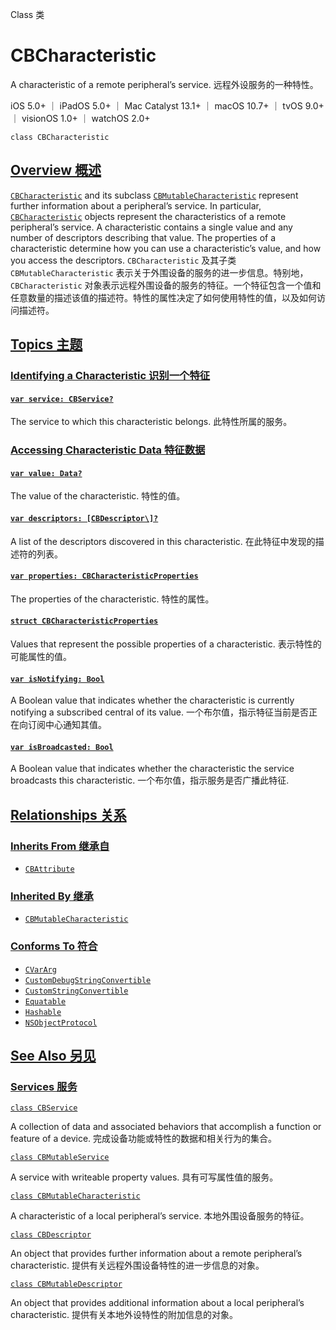 Class 类

# CBCharacteristic

A characteristic of a remote peripheral’s service.
远程外设服务的一种特性。

iOS 5.0+ ｜ iPadOS 5.0+ ｜ Mac Catalyst 13.1+ ｜ macOS 10.7+ ｜ tvOS 9.0+ ｜ visionOS 1.0+ ｜ watchOS 2.0+ 

```
class CBCharacteristic
```



## [Overview 概述](https://developer.apple.com/documentation/corebluetooth/cbcharacteristic#overview)

[`CBCharacteristic`](https://developer.apple.com/documentation/corebluetooth/cbcharacteristic) and its subclass [`CBMutableCharacteristic`](https://developer.apple.com/documentation/corebluetooth/cbmutablecharacteristic) represent further information about a peripheral’s service. In particular, [`CBCharacteristic`](https://developer.apple.com/documentation/corebluetooth/cbcharacteristic) objects represent the characteristics of a remote peripheral’s service. A characteristic contains a single value and any number of descriptors describing that value. The properties of a characteristic determine how you can use a characteristic’s value, and how you access the descriptors.
`CBCharacteristic` 及其子类 `CBMutableCharacteristic` 表示关于外围设备的服务的进一步信息。特别地， `CBCharacteristic` 对象表示远程外围设备的服务的特征。一个特征包含一个值和任意数量的描述该值的描述符。特性的属性决定了如何使用特性的值，以及如何访问描述符。



## [Topics 主题](https://developer.apple.com/documentation/corebluetooth/cbcharacteristic#topics)

### [Identifying a Characteristic 识别一个特征](https://developer.apple.com/documentation/corebluetooth/cbcharacteristic#Identifying-a-Characteristic)

#### [`var service: CBService?`](https://developer.apple.com/documentation/corebluetooth/cbcharacteristic/service)

The service to which this characteristic belongs.
此特性所属的服务。



### [Accessing Characteristic Data 特征数据](https://developer.apple.com/documentation/corebluetooth/cbcharacteristic#Accessing-Characteristic-Data)

#### [`var value: Data?`](https://developer.apple.com/documentation/corebluetooth/cbcharacteristic/value)

The value of the characteristic.
特性的值。



#### [`var descriptors: [CBDescriptor\]?`](https://developer.apple.com/documentation/corebluetooth/cbcharacteristic/descriptors)

A list of the descriptors discovered in this characteristic.
在此特征中发现的描述符的列表。



#### [`var properties: CBCharacteristicProperties`](https://developer.apple.com/documentation/corebluetooth/cbcharacteristic/properties)

The properties of the characteristic.
特性的属性。



#### [`struct CBCharacteristicProperties`](https://developer.apple.com/documentation/corebluetooth/cbcharacteristicproperties)

Values that represent the possible properties of a characteristic.
表示特性的可能属性的值。



#### [`var isNotifying: Bool`](https://developer.apple.com/documentation/corebluetooth/cbcharacteristic/isnotifying)

A Boolean value that indicates whether the characteristic is currently notifying a subscribed central of its value.
一个布尔值，指示特征当前是否正在向订阅中心通知其值。



#### [`var isBroadcasted: Bool`](https://developer.apple.com/documentation/corebluetooth/cbcharacteristic/isbroadcasted)

A Boolean value that indicates whether the characteristic the service broadcasts this characteristic.
一个布尔值，指示服务是否广播此特征.



## [Relationships 关系](https://developer.apple.com/documentation/corebluetooth/cbcharacteristic#relationships)

### [Inherits From 继承自](https://developer.apple.com/documentation/corebluetooth/cbcharacteristic#inherits-from)

- [`CBAttribute`](https://developer.apple.com/documentation/corebluetooth/cbattribute)



### [Inherited By 继承](https://developer.apple.com/documentation/corebluetooth/cbcharacteristic#inherited-by)

- [`CBMutableCharacteristic`](https://developer.apple.com/documentation/corebluetooth/cbmutablecharacteristic)



### [Conforms To 符合](https://developer.apple.com/documentation/corebluetooth/cbcharacteristic#conforms-to)

- [`CVarArg`](https://developer.apple.com/documentation/Swift/CVarArg)
- [`CustomDebugStringConvertible`](https://developer.apple.com/documentation/Swift/CustomDebugStringConvertible)
- [`CustomStringConvertible`](https://developer.apple.com/documentation/Swift/CustomStringConvertible)
- [`Equatable`](https://developer.apple.com/documentation/Swift/Equatable)
- [`Hashable`](https://developer.apple.com/documentation/Swift/Hashable)
- [`NSObjectProtocol`](https://developer.apple.com/documentation/objectivec/nsobjectprotocol)



## [See Also 另见](https://developer.apple.com/documentation/corebluetooth/cbcharacteristic#see-also)

### [Services 服务](https://developer.apple.com/documentation/corebluetooth/cbcharacteristic#Services)

[`class CBService`](https://developer.apple.com/documentation/corebluetooth/cbservice)

A collection of data and associated behaviors that accomplish a function or feature of a device.
完成设备功能或特性的数据和相关行为的集合。

[`class CBMutableService`](https://developer.apple.com/documentation/corebluetooth/cbmutableservice)

A service with writeable property values.
具有可写属性值的服务。

[`class CBMutableCharacteristic`](https://developer.apple.com/documentation/corebluetooth/cbmutablecharacteristic)

A characteristic of a local peripheral’s service.
本地外围设备服务的特征。

[`class CBDescriptor`](https://developer.apple.com/documentation/corebluetooth/cbdescriptor)

An object that provides further information about a remote peripheral’s characteristic.
提供有关远程外围设备特性的进一步信息的对象。

[`class CBMutableDescriptor`](https://developer.apple.com/documentation/corebluetooth/cbmutabledescriptor)

An object that provides additional information about a local peripheral’s characteristic.
提供有关本地外设特性的附加信息的对象。

